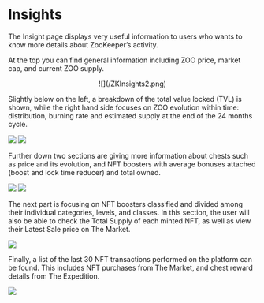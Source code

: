 # Insights

The Insight page displays very useful information to users who wants to know more details about ZooKeeper’s activity.

At the top you can find general information including ZOO price, market cap, and current ZOO supply.

<center style={{marginTop:10}}>
![](/ZKInsights2.png)
</center>

Slightly below on the left, a breakdown of the total value locked (TVL) is shown, while the right hand side focuses on ZOO evolution within time: distribution, burning rate and estimated supply at the end of the 24 months cycle.

![](/ZKInsights3.jpg)  ![](/ZKInsights4.jpg)

Further down two sections are giving more information about chests such as price and its evolution, and NFT boosters with average bonuses attached (boost and lock time reducer) and total owned.

![](/ZKInsights5.jpg)  ![](/ZKInsights6.jpg)

The next part is focusing on NFT boosters classified and divided among their individual categories, levels, and classes. In this section, the user will also be able to check the Total Supply of each minted NFT, as well as view their Latest Sale price on The Market.

![](/ZKInsights7.jpg)

Finally, a list of the last 30 NFT transactions performed on the platform can be found. This includes NFT purchases from The Market, and chest reward details from The Expedition.

![](/ZKInsights8.jpg)
